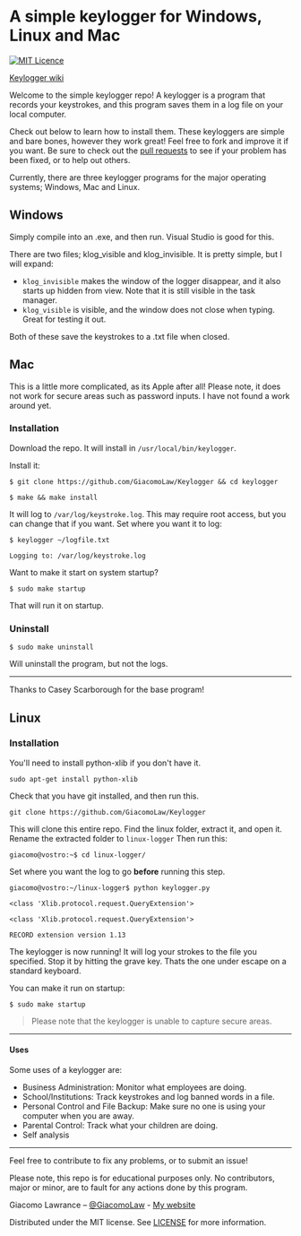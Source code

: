 # A simple keylogger for Windows, Linux and Mac
[![MIT Licence](https://badges.frapsoft.com/os/mit/mit.png?v=103)](https://opensource.org/licenses/mit-license.php)

[Keylogger wiki](https://github.com/GiacomoLaw/Keylogger/wiki)

Welcome to the simple keylogger repo! A keylogger is a program that records your keystrokes, and this program saves them in a log file on your local computer. 

Check out below to learn how to install them. These keyloggers are simple and bare bones, however they work great! Feel free to fork and improve it if you want. Be sure to check out the [pull requests](https://github.com/GiacomoLaw/Keylogger/pulls) to see if your problem has been fixed, or to help out others.

Currently, there are three keylogger programs for the major operating systems; Windows, Mac and Linux. 

## Windows
Simply compile into an .exe, and then run. Visual Studio is good for this.

There are two files; klog_visible and klog_invisible. It is pretty simple, but I will expand:

- `klog_invisible` makes the window of the logger disappear, and it also starts up hidden from view. Note that it is still visible in the task manager.
- `klog_visible` is visible, and the window does not close when typing. Great for testing it out. 

Both of these save the keystrokes to a .txt file when closed.

## Mac
This is a little more complicated, as its Apple after all! Please note, it does not work for secure areas such as password inputs. I have not found a work around yet.

### Installation
Download the repo. It will install in `/usr/local/bin/keylogger`.

Install it:

`$ git clone https://github.com/GiacomoLaw/Keylogger && cd keylogger`

`$ make && make install`

It will log to `/var/log/keystroke.log`. This may require root access, but you can change that if you want. Set where you want it to log:

`$ keylogger ~/logfile.txt`

`Logging to: /var/log/keystroke.log`

Want to make it start on system startup?

`$ sudo make startup`

That will run it on startup.

### Uninstall
`$ sudo make uninstall`

Will uninstall the program, but not the logs.

---

Thanks to Casey Scarborough for the base program!

## Linux
### Installation
You'll need to install python-xlib if you don't have it.

`sudo apt-get install python-xlib`

Check that you have git installed, and then run this.

`git clone https://github.com/GiacomoLaw/Keylogger`

This will clone this entire repo. Find the linux folder, extract it, and open it. Rename the extracted folder to `linux-logger` Then run this:

`giacomo@vostro:~$ cd linux-logger/`

Set where you want the log to go **before** running this step.

`giacomo@vostro:~/linux-logger$ python keylogger.py`

`<class 'Xlib.protocol.request.QueryExtension'>`

`<class 'Xlib.protocol.request.QueryExtension'>`

`RECORD extension version 1.13`

The keylogger is now running! It will log your strokes to the file you specified. Stop it by hitting the grave key. Thats the one under escape on a standard keyboard.

You can make it run on startup:

`$ sudo make startup`

> Please note that the keylogger is unable to capture secure areas.

---
#### Uses

Some uses of a keylogger are:

- Business Administration: Monitor what employees are doing.
- School/Institutions: Track keystrokes and log banned words in a file.
- Personal Control and File Backup: Make sure no one is using your computer when you are away.
- Parental Control: Track what your children are doing.
- Self analysis 

---

Feel free to contribute to fix any problems, or to submit an issue!

Please note, this repo is for educational purposes only. No contributors, major or minor, are to fault for any actions done by this program.

Giacomo Lawrance – [@GiacomoLaw](https://twitter.com/GiacomoLaw) - [My website](https://about.me/giacomolaw)

Distributed under the MIT license. See [LICENSE](https://github.com/GiacomoLaw/Keylogger/blob/master/LICENSE.txt) for more information.
